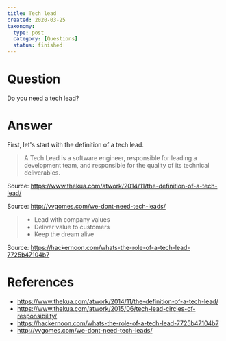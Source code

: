 ```yaml
---
title: Tech lead
created: 2020-03-25
taxonomy:
  type: post
  category: [Questions]
  status: finished
---
```


# Question
Do you need a tech lead?

# Answer
First, let's start with the definition of a tech lead.

> A Tech Lead is a software engineer, responsible for leading a development team, and responsible for the quality of its technical deliverables.

Source: https://www.thekua.com/atwork/2014/11/the-definition-of-a-tech-lead/

>

Source: http://vvgomes.com/we-dont-need-tech-leads/


> * Lead with company values
> * Deliver value to customers
> * Keep the dream alive

Source: https://hackernoon.com/whats-the-role-of-a-tech-lead-7725b47104b7

# References
* https://www.thekua.com/atwork/2014/11/the-definition-of-a-tech-lead/
* https://www.thekua.com/atwork/2015/06/tech-lead-circles-of-responsibility/
* https://hackernoon.com/whats-the-role-of-a-tech-lead-7725b47104b7
* http://vvgomes.com/we-dont-need-tech-leads/
